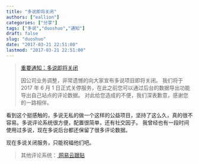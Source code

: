 ```yaml
---
title: "多说即将关闭"
authors: ["eallion"]
categories: ["分享"]
tags: ["多说","duoshuo","通知"]
draft: false
slug: "duoshuo"
date: "2017-03-21 22:51:00"
lastmod: "2017-03-21 22:51:00"
---
```


> [ 重要通知：多说即将关闭 ](http://dev.duoshuo.com/threads/58d10f50e9a8cb4433fd5c5d)
>
> 因公司业务调整，非常遗憾的向大家宣布多说项目即将关闭。
> 我们将于 2017 年 6 月 1 日正式关停服务，在此之前您可以通过后台的数据导出功能导出自己站点的评论数据。
> 对此给您造成的不便，我们深表歉意，感谢您的一路相伴。

看到这个挺感触的，多说无私的做一个这样的公益项目，坚持了这么久，真的很不容易。多说评论系统很方便，配置很简单，还有社交因子。
我曾经也有一段时间使用过多说，现在多说后台都还保留了很多评论数据。

现在多说关闭服务，只能祝福他们吧。

> 其他评论系统：[ 网易云跟贴 ](http://changyan.kuaizhan.com/)
